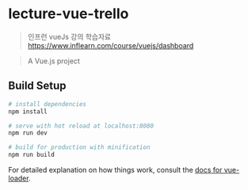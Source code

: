 # lecture-vue-trello

> 인프런 vueJs 강의 학습자료
> https://www.inflearn.com/course/vuejs/dashboard

> A Vue.js project

## Build Setup

``` bash
# install dependencies
npm install

# serve with hot reload at localhost:8080
npm run dev

# build for production with minification
npm run build
```

For detailed explanation on how things work, consult the [docs for vue-loader](http://vuejs.github.io/vue-loader).
